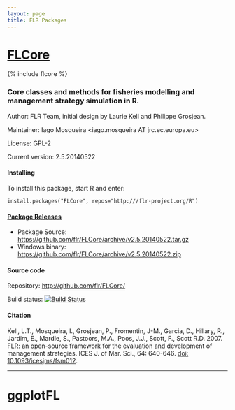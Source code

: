 ```yaml
---
layout: page
title: FLR Packages
---
```


# [FLCore](http://flr-project.org/FLCore)

{% include flcore %}

### Core classes and methods for fisheries modelling and management strategy simulation in R.

Author: FLR Team, initial design by Laurie Kell and Philippe Grosjean.

Maintainer: Iago Mosqueira <iago.mosqueira AT jrc.ec.europa.eu>

License: GPL-2

Current version: 2.5.20140522

#### Installing

To install this package, start R and enter:

	install.packages("FLCore", repos="http:///flr-project.org/R")

#### [Package Releases](https://github.com/flr/FLCore/releases/latest)
- Package Source: <https://github.com/flr/FLCore/archive/v2.5.20140522.tar.gz>
- Windows binary: <https://github.com/flr/FLCore/archive/v2.5.20140522.zip>

#### Source code

Repository: <http://github.com/flr/FLCore/>

Build status: [![Build Status](https://travis-ci.org/flr/FLCore.svg?branch=master)](https://travis-ci.org/flr/FLCore)


#### Citation

Kell, L.T., Mosqueira, I., Grosjean, P., Fromentin, J-M., Garcia, D., Hillary, R., Jardim, E., Mardle, S., Pastoors, M.A., Poos, J.J., Scott, F., Scott R.D. 2007. FLR: an open-source framework for the evaluation and development of management strategies. ICES J. of Mar. Sci., 64: 640-646. [doi: 10.1093/icesjms/fsm012](dx.doi.org/10.1093/icesjms/fsm012).

___

# ggplotFL
